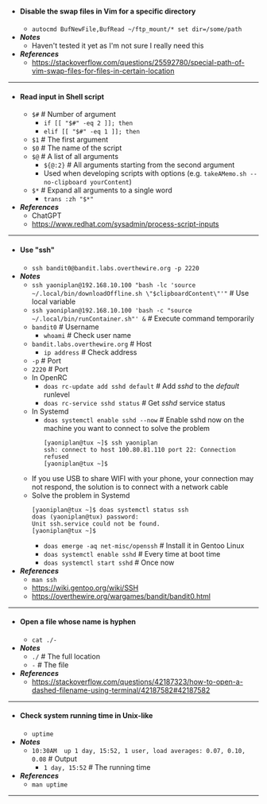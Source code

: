 
- #### Disable the swap files in Vim for a specific directory
    - `autocmd BufNewFile,BufRead ~/ftp_mount/* set dir=/some/path`
- ***Notes***
    - Haven't tested it yet as I'm not sure I really need this
- ***References***
    - https://stackoverflow.com/questions/25592780/special-path-of-vim-swap-files-for-files-in-certain-location
- ---
- #### Read input in Shell script
    - `$#` # Number of argument
        - `if [[ "$#" -eq 2 ]]; then`
        - `elif [[ "$#" -eq 1 ]]; then`
    - `$1` # The first argument
    - `$0` # The name of the script
    - `$@` # A list of all arguments
        - `${@:2}` # All arguments starting from the second argument
        - Used when developing scripts with options (e.g. `takeAMemo.sh --no-clipboard yourContent`)
    - `$*` # Expand all arguments to a single word
        - `trans :zh "$*"`
- ***References***
    - ChatGPT
    - https://www.redhat.com/sysadmin/process-script-inputs
- ---
- #### Use "ssh"
    - `ssh bandit0@bandit.labs.overthewire.org -p 2220`
- ***Notes***
    - `ssh yaoniplan@192.168.10.100 "bash -lc 'source ~/.local/bin/downloadOffline.sh \"$clipboardContent\"'"` # Use local variable
    - `ssh yaoniplan@192.168.10.100 'bash -c "source ~/.local/bin/runContainer.sh"' &` # Execute command temporarily
    - `bandit0` # Username
        - `whoami` # Check user name
    - `bandit.labs.overthewire.org` # Host
        - `ip address` # Check address
    - `-p` # Port
    - `2220` # Port
    - In OpenRC
        - `doas rc-update add sshd default` # Add *sshd* to the *default* runlevel
        - `doas rc-service sshd status` # Get *sshd* service status
    - In Systemd
        - `doas systemctl enable sshd --now` # Enable sshd now on the machine you want to connect to solve the problem
          ```
          [yaoniplan@tux ~]$ ssh yaoniplan
          ssh: connect to host 100.80.81.110 port 22: Connection refused
          [yaoniplan@tux ~]$

          ```
    - If you use USB to share WIFI with your phone, your connection may not respond, the solution is to connect with a network cable
    - Solve the problem in Systemd
      ```
      [yaoniplan@tux ~]$ doas systemctl status ssh
      doas (yaoniplan@tux) password:
      Unit ssh.service could not be found.
      [yaoniplan@tux ~]$
      ```
        - `doas emerge -aq net-misc/openssh` # Install it in Gentoo Linux
        - `doas systemctl enable sshd` # Every time at boot time
        - `doas systemctl start sshd` # Once now
- ***References***
    - `man ssh`
    - https://wiki.gentoo.org/wiki/SSH
    - https://overthewire.org/wargames/bandit/bandit0.html
- ---
- #### Open a file whose name is hyphen
    - `cat ./-`
- ***Notes***
    - `./` # The full location
    - `-` # The file
- ***References***
    - https://stackoverflow.com/questions/42187323/how-to-open-a-dashed-filename-using-terminal/42187582#42187582
- ---
- #### Check system running time in Unix-like
    - `uptime`
- ***Notes***
    - `10:30AM  up 1 day, 15:52, 1 user, load averages: 0.07, 0.10, 0.08` # Output
        - `1 day, 15:52` # The running time
- ***References***
    - `man uptime`
- ---
